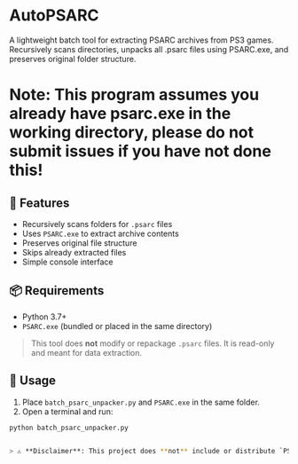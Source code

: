 # AutoPSARC
A lightweight batch tool for extracting PSARC archives from PS3 games. Recursively scans directories, unpacks all .psarc files using PSARC.exe, and preserves original folder structure.

# Note: This program assumes you already have psarc.exe in the working directory, please do not submit issues if you have not done this!


## 🔧 Features

- Recursively scans folders for `.psarc` files
- Uses `PSARC.exe` to extract archive contents
- Preserves original file structure
- Skips already extracted files
- Simple console interface

## 📦 Requirements

- Python 3.7+
- `PSARC.exe` (bundled or placed in the same directory)

> This tool does **not** modify or repackage `.psarc` files. It is read-only and meant for data extraction.

## 🚀 Usage

1. Place `batch_psarc_unpacker.py` and `PSARC.exe` in the same folder.
2. Open a terminal and run:

```bash
python batch_psarc_unpacker.py


> ⚠️ **Disclaimer**: This project does **not** include or distribute `PSARC.exe` or any other component of the Sony PS3 SDK. That software is proprietary and governed by Sony's licensing terms. You must legally obtain `PSARC.exe` yourself for this tool to function or use an open source alternative.
